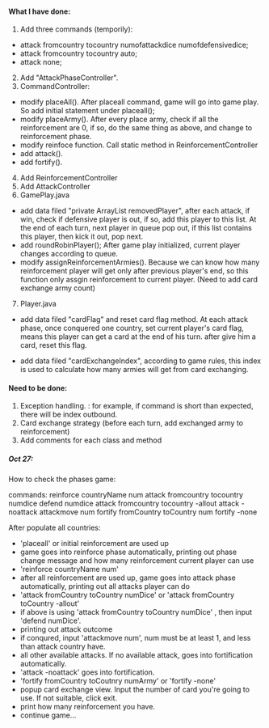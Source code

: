 #### What I have done:
1. Add three commands (temporily):
- attack fromcountry tocountry numofattackdice numofdefensivedice;
- attack fromcountry tocountry auto;
- attack none;
2. Add "AttackPhaseController".
3. CommandController:
- modify placeAll(). After placeall command, game will go into game play. So add initial statement under placeall();
- modify placeArmy(). After every place army, check if all the reinforcement are 0, if so, do the same thing as above, and change to reinforcement phase.
- modify reinfoce function. Call static method in ReinforcementController
- add attack().
- add fortify().
4. Add ReinforcementController
5. Add AttackController
6. GamePlay.java
- add data filed "private ArrayList<Player> removedPlayer", after each attack, if win, check if defensive player is out, if so, add this player to this list. At the end of each turn, next player in queue pop out, if this list contains this player, then kick it out, pop next.
- add roundRobinPlayer(); After game play initialized, current player changes according to queue.
- modify assignReinforcementArmies(). Because we can know how many reinforcement player will get only after previous player's end, so this function only assgin reinforcement to current player. (Need to add card exchange army count)
7. Player.java
- add data filed "cardFlag" and reset card flag method. At each attack phase, once conquered one country, set current player's card flag, means this player can get a card at the end of his turn. after give him a card, reset this flag.

- add data filed "cardExchangeIndex", according to game rules, this index is used to calculate how many armies will get from card exchanging.


#### Need to be done:
1. Exception handling. : for example, if command is short than expected, there will be index outbound.
2. Card exchange strategy (before each turn, add exchanged army to reinforcement)
3. Add comments for each class and method

##### Oct 27:
How to check the phases game:

commands:
reinforce countryName num
attack fromcountry tocountry numdice
defend numdice
attack fromcountry tocountry -allout
attack -noattack
attackmove num
fortify fromCountry toCountry num
fortify -none

After populate all countries:
- 'placeall' or initial reinforcement are used up
- game goes into reinforce phase automatically, printing out phase change message and how many reinforcement current player can use
- 'reinforce countryName num'
- after all reinforcement are used up, game goes into attack phase automatically, printing out all attacks player can do
- 'attack fromCountry toCountry numDice' or 'attack fromCountry toCountry -allout'
- if above is using 'attack fromCountry toCountry numDice' , then input 'defend numDice'.
- printing out attack outcome
- if conqured, input 'attackmove num', num must be at least 1, and less than attack country have.
- all other available attacks. If no available attack, goes into fortification automatically.
- 'attack -noattack' goes into fortification.
- 'fortify fromCountry toCoutnry numArmy' or 'fortify -none'
- popup card exchange view. Input the number of card you're going to use. If not suitable, click exit.
- print how many reinforcement you have.
- continue game...
